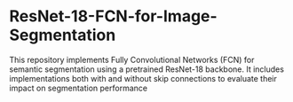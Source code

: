 # ResNet-18-FCN-for-Image-Segmentation
This repository implements Fully Convolutional Networks (FCN) for semantic segmentation using a pretrained ResNet-18 backbone. It includes implementations both with and without skip connections to evaluate their impact on segmentation performance
